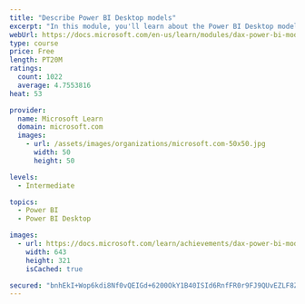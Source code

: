 ```yaml
---
title: "Describe Power BI Desktop models"
excerpt: "In this module, you'll learn about the Power BI Desktop model structure, star schema design basics, analytics queries, and report visual configuration. This module provides a strong foundation on which you can learn to optimize model designs and add model calculations."
webUrl: https://docs.microsoft.com/en-us/learn/modules/dax-power-bi-models/
type: course
price: Free
length: PT20M
ratings:
  count: 1022
  average: 4.7553816
heat: 53

provider:
  name: Microsoft Learn
  domain: microsoft.com
  images:
    - url: /assets/images/organizations/microsoft.com-50x50.jpg
      width: 50
      height: 50

levels:
  - Intermediate

topics:
  - Power BI
  - Power BI Desktop

images:
  - url: https://docs.microsoft.com/learn/achievements/dax-power-bi-models-social.png
    width: 643
    height: 321
    isCached: true

secured: "bnhEkI+Wop6kdi8Nf0vQEIGd+6200OkY1B40ISId6RnfFR0r9FJ9QUvEZLF8ZEPDrfMVbswMQLUUY9Yyatq7nZUf5ro8IsOioIdW7DL+5BLAX/oWEcXeZE2T0vujalaZoLdQSV6QQyig3wkiOqfGDnFngpQMlekToepYDi0B1WaapHqGROFzFQSOmE4wPmbpXTbvUux3Blz4a2Gdy9TQkuUv69CNAe6bD+M9qnPjmgo0CpLE6XVyfOEhUsWTn3odfsvDn/+dRWfX++IP9W8sXK1/WbLZT1yX+7LRGNi3zlqqGYw8+uVr0nB2jUgiTK686AKUiAcUyA4vwmaeWIb0cBtXO4JxqMOVzRud68CvYc4vf2dkUlVnvb5evmU2DAaiWQueJIytTmM6jI94NdHW3CpAboZoe8XM0SLiguq6Xio=;LMN1Z7XjQL+Mn2qDWJyM9A=="
---
```


